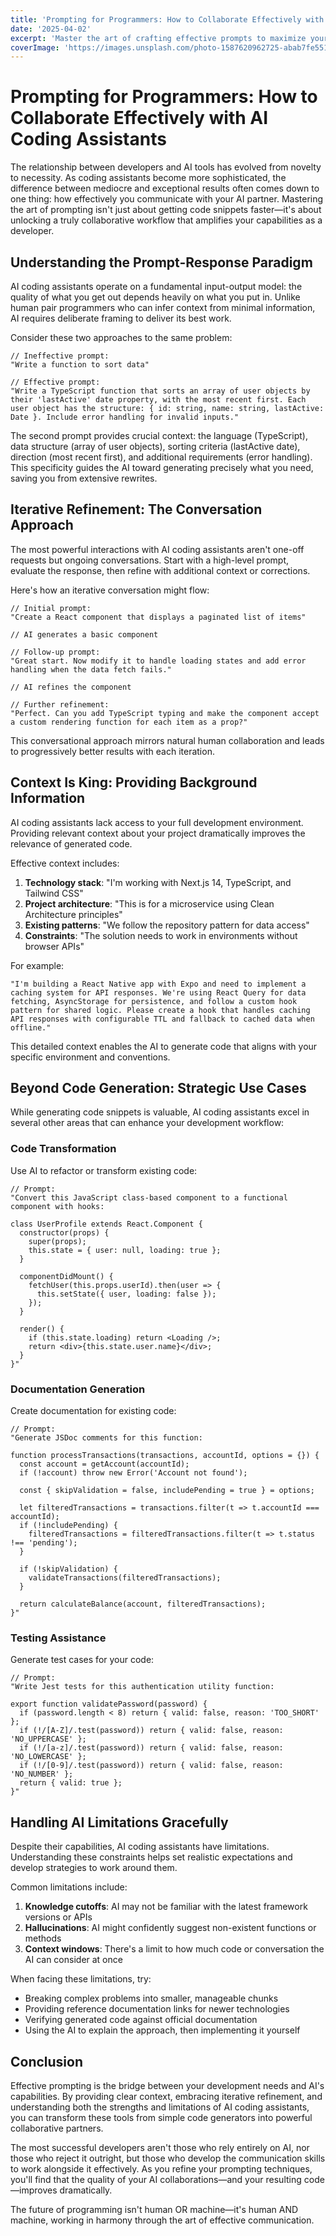```yaml
---
title: 'Prompting for Programmers: How to Collaborate Effectively with AI Coding Assistants'
date: '2025-04-02'
excerpt: 'Master the art of crafting effective prompts to maximize your productivity with AI coding assistants. Learn how thoughtful prompting can transform your development workflow.'
coverImage: 'https://images.unsplash.com/photo-1587620962725-abab7fe55159'
---
```


# Prompting for Programmers: How to Collaborate Effectively with AI Coding Assistants

The relationship between developers and AI tools has evolved from novelty to necessity. As coding assistants become more sophisticated, the difference between mediocre and exceptional results often comes down to one thing: how effectively you communicate with your AI partner. Mastering the art of prompting isn't just about getting code snippets faster—it's about unlocking a truly collaborative workflow that amplifies your capabilities as a developer.

## Understanding the Prompt-Response Paradigm

AI coding assistants operate on a fundamental input-output model: the quality of what you get out depends heavily on what you put in. Unlike human pair programmers who can infer context from minimal information, AI requires deliberate framing to deliver its best work.

Consider these two approaches to the same problem:

```
// Ineffective prompt:
"Write a function to sort data"

// Effective prompt:
"Write a TypeScript function that sorts an array of user objects by their 'lastActive' date property, with the most recent first. Each user object has the structure: { id: string, name: string, lastActive: Date }. Include error handling for invalid inputs."
```

The second prompt provides crucial context: the language (TypeScript), data structure (array of user objects), sorting criteria (lastActive date), direction (most recent first), and additional requirements (error handling). This specificity guides the AI toward generating precisely what you need, saving you from extensive rewrites.

## Iterative Refinement: The Conversation Approach

The most powerful interactions with AI coding assistants aren't one-off requests but ongoing conversations. Start with a high-level prompt, evaluate the response, then refine with additional context or corrections.

Here's how an iterative conversation might flow:

```
// Initial prompt:
"Create a React component that displays a paginated list of items"

// AI generates a basic component

// Follow-up prompt:
"Great start. Now modify it to handle loading states and add error handling when the data fetch fails."

// AI refines the component

// Further refinement:
"Perfect. Can you add TypeScript typing and make the component accept a custom rendering function for each item as a prop?"
```

This conversational approach mirrors natural human collaboration and leads to progressively better results with each iteration.

## Context Is King: Providing Background Information

AI coding assistants lack access to your full development environment. Providing relevant context about your project dramatically improves the relevance of generated code.

Effective context includes:

1. **Technology stack**: "I'm working with Next.js 14, TypeScript, and Tailwind CSS"
2. **Project architecture**: "This is for a microservice using Clean Architecture principles"
3. **Existing patterns**: "We follow the repository pattern for data access"
4. **Constraints**: "The solution needs to work in environments without browser APIs"

For example:

```
"I'm building a React Native app with Expo and need to implement a caching system for API responses. We're using React Query for data fetching, AsyncStorage for persistence, and follow a custom hook pattern for shared logic. Please create a hook that handles caching API responses with configurable TTL and fallback to cached data when offline."
```

This detailed context enables the AI to generate code that aligns with your specific environment and conventions.

## Beyond Code Generation: Strategic Use Cases

While generating code snippets is valuable, AI coding assistants excel in several other areas that can enhance your development workflow:

### Code Transformation

Use AI to refactor or transform existing code:

```
// Prompt:
"Convert this JavaScript class-based component to a functional component with hooks:

class UserProfile extends React.Component {
  constructor(props) {
    super(props);
    this.state = { user: null, loading: true };
  }
  
  componentDidMount() {
    fetchUser(this.props.userId).then(user => {
      this.setState({ user, loading: false });
    });
  }
  
  render() {
    if (this.state.loading) return <Loading />;
    return <div>{this.state.user.name}</div>;
  }
}"
```

### Documentation Generation

Create documentation for existing code:

```
// Prompt:
"Generate JSDoc comments for this function:

function processTransactions(transactions, accountId, options = {}) {
  const account = getAccount(accountId);
  if (!account) throw new Error('Account not found');
  
  const { skipValidation = false, includePending = true } = options;
  
  let filteredTransactions = transactions.filter(t => t.accountId === accountId);
  if (!includePending) {
    filteredTransactions = filteredTransactions.filter(t => t.status !== 'pending');
  }
  
  if (!skipValidation) {
    validateTransactions(filteredTransactions);
  }
  
  return calculateBalance(account, filteredTransactions);
}"
```

### Testing Assistance

Generate test cases for your code:

```
// Prompt:
"Write Jest tests for this authentication utility function:

export function validatePassword(password) {
  if (password.length < 8) return { valid: false, reason: 'TOO_SHORT' };
  if (!/[A-Z]/.test(password)) return { valid: false, reason: 'NO_UPPERCASE' };
  if (!/[a-z]/.test(password)) return { valid: false, reason: 'NO_LOWERCASE' };
  if (!/[0-9]/.test(password)) return { valid: false, reason: 'NO_NUMBER' };
  return { valid: true };
}"
```

## Handling AI Limitations Gracefully

Despite their capabilities, AI coding assistants have limitations. Understanding these constraints helps set realistic expectations and develop strategies to work around them.

Common limitations include:

1. **Knowledge cutoffs**: AI may not be familiar with the latest framework versions or APIs
2. **Hallucinations**: AI might confidently suggest non-existent functions or methods
3. **Context windows**: There's a limit to how much code or conversation the AI can consider at once

When facing these limitations, try:

- Breaking complex problems into smaller, manageable chunks
- Providing reference documentation links for newer technologies
- Verifying generated code against official documentation
- Using the AI to explain the approach, then implementing it yourself

## Conclusion

Effective prompting is the bridge between your development needs and AI's capabilities. By providing clear context, embracing iterative refinement, and understanding both the strengths and limitations of AI coding assistants, you can transform these tools from simple code generators into powerful collaborative partners.

The most successful developers aren't those who rely entirely on AI, nor those who reject it outright, but those who develop the communication skills to work alongside it effectively. As you refine your prompting techniques, you'll find that the quality of your AI collaborations—and your resulting code—improves dramatically.

The future of programming isn't human OR machine—it's human AND machine, working in harmony through the art of effective communication.
